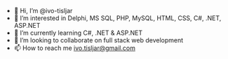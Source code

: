 - 👋 Hi, I’m @ivo-tisljar
- 👀 I’m interested in Delphi, MS SQL, PHP, MySQL, HTML, CSS, C#, .NET, ASP.NET
- 🌱 I’m currently learning C#, .NET & ASP.NET
- 💞️ I’m looking to collaborate on full stack web development
- 📫 How to reach me ivo.tisljar@gmail.com

<!---
ivo-tisljar/ivo-tisljar is a ✨ special ✨ repository because its `README.md` (this file) appears on your GitHub profile.
You can click the Preview link to take a look at your changes.
--->
